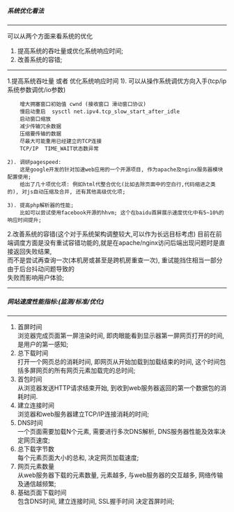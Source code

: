 ##### 系统优化看法 #####
***

可以从两个方面来看系统的优化
  
1. 提高系统的吞吐量或优化系统响应时间;  
2. 改善系统的容错;

***

1.提高系统吞吐量 或者 优化系统响应时间
    1). 可以从操作系统调优方向入手(tcp/ip系统参数调优/io参数)

        增大拥塞窗口初始值 cwnd (接收窗口 滑动窗口协议)  
        慢启动重启  sysctl net.ipv4.tcp_slow_start_after_idle  
        启动窗口缩放  
        减少传输冗余数据  
        压缩要传输的数据  
        尽最大可能重用已经建立的TCP连接  
        TCP/IP  TIME_WAIT状态数异常  

    2). 调研pagespeed:
        这是google开发的针对加速web应用的一个开源项目, 作为apache及nginx服务器模块配置使用;
        给出了几十项优化项: 例如html代整合优化(比如去除页面中的空白行,代码缩进之类的), 对js自动压缩及合并, 还有其他高级优化项;

    3). 提高php解析器的性能;
        比如可以尝试使用facebook开源的hhvm; 这个在baidu首屏展示速度优化中有5~10%的响应时间提升;


2.改善系统的容错(这个对于系统架构调整较大,可以作为长远目标考虑)
    目前在前端调度方面是没有重试容错功能的,就是在apache/nginx访问后端出现问题时是直接返回失败结果,  
    而不是尝试再查询一次(本机房或甚至是跨机房重查一次), 重试能挡住相当一部分由于后台抖动问题导致的  
    失败而影响用户体验;


***
##### 网站速度性能指标:(监测/标准/优化)
***

1. 首屏时间  
    浏览器完成页面第一屏渲染时间, 即肉眼能看到显示器第一屏网页打开的时间, 是用户的第一感知;
2. 总下载时间  
    打开一个网页总的消耗时间, 即网页从开始加载到加载结束的时间, 这个时间包括多屏网页的所有网页元素加载完的总时间;
3. 首包时间  
    从浏览器发送HTTP请求结束开始, 到收到web服务器返回的第一个数据包的消耗时间.
4. 建立连接时间  
    浏览器和web服务器建立TCP/IP连接消耗的时间;
5. DNS时间  
    一个页面需要加载N个元素, 需要进行多次DNS解析, DNS服务器性能及效率决定网页速度;
6. 总下载字节数  
    每个元素页面大小的总和, 决定网页加载速度;
7. 网页元素数量  
    从web服务器下载的元素数量, 元素越多, 与web服务器的交互越多, 网络传输及通信越频繁;
8. 基础页面下载时间  
    包含DNS时间, 建立连接时间, SSL握手时间 决定首屏时间;